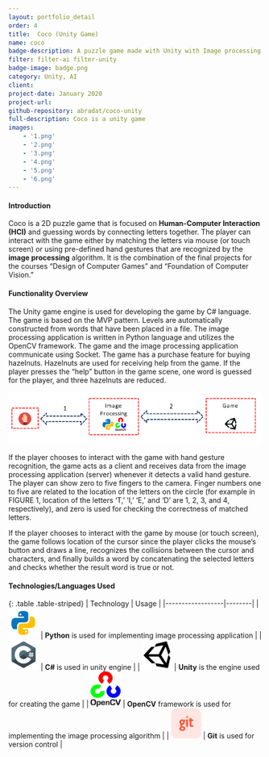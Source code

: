 ```yaml
---
layout: portfolio_detail
order: 4
title:  Coco (Unity Game)
name: coco
badge-description: A puzzle game made with Unity with Image processing for interaction.
filter: filter-ai filter-unity
badge-image: badge.png
category: Unity, AI
client:
project-date: January 2020
project-url:
github-repository: abradat/coco-unity
full-description: Coco is a unity game 
images:
    - '1.png'
    - '2.png'
    - '3.png'
    - '4.png'
    - '5.png'
    - '6.png'
---
```

#### Introduction
Coco is a 2D puzzle game that is focused on **Human-Computer Interaction (HCI)** and guessing words by connecting letters together. The player can interact with the game either by matching the letters via mouse (or touch screen) or using pre-defined hand gestures that are recognized by the **image processing** algorithm. It is the combination of the final projects for the courses “Design of Computer Games” and “Foundation of Computer Vision.”
#### Functionality Overview
The Unity game engine is used for developing the game by C# language. The game is based on the MVP pattern. Levels are automatically constructed from words that have been placed in a file. The image processing application is written in Python language and utilizes the OpenCV framework. The game and the image processing application communicate using Socket. The game has a purchase feature for buying hazelnuts. Hazelnuts are used for receiving help from the game. If the player presses the “help” button in the game scene, one word is guessed for the player, and three hazelnuts are reduced.
<div class="text-center">
    <img src="/assets/img/portfolio/coco/arch.png"> 
</div>

If the player chooses to interact with the game with hand gesture recognition, the game acts as a client and receives data from the image processing application (server) whenever it detects a valid hand gesture. The player can show zero to five fingers to the camera. Finger numbers one to five are related to the location of the letters on the circle (for example in FIGURE 1, location of the letters ‘T,’ ‘I,’ ‘E,’ and ‘D’ are 1, 2, 3, and 4, respectively), and zero is used for checking the correctness of matched letters. 

If the player chooses to interact with the game by mouse (or touch screen), the game follows location of the cursor since the player clicks the mouse’s button and draws a line, recognizes the collisions between the cursor and characters, and finally builds a word by concatenating the selected letters and checks whether the result word is true or not.

#### Technologies/Languages Used

{: .table .table-striped}
| Technology | Usage |
|------------------|--------|
| <img src="/assets/img/portfolio/technologies/python.png" width="60" height="60"> | **Python** is used for implementing image processing application |
| <img src="/assets/img/portfolio/technologies/csharp.png" width="60" height="60"> | **C#** is used in unity engine |
| <img src="/assets/img/portfolio/technologies/unity.png" width="60" height="60"> | **Unity** is the engine used for creating the game |
| <img src="/assets/img/portfolio/technologies/opencv.png" width="60" height="70"> | **OpenCV** framework is used for implementing the image processing algorithm |
| <img src="/assets/img/portfolio/technologies/git.png" width="60" height="60"> | **Git** is used for version control |